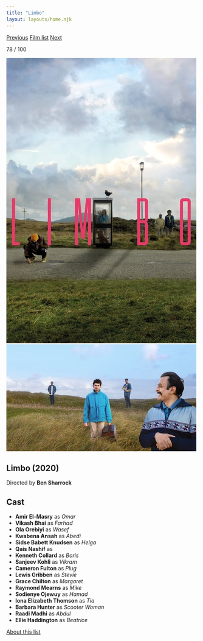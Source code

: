 ```yaml
---
title: "Limbo"
layout: layouts/home.njk
---
```


<nav class="films">
  <a class="prev" href="../eternal-beauty">Previous</a>
  <a href="../">Film list</a>
  <a class="next" href="../the-truffle-hunters">Next</a>
</nav>

<p>78 / 100</p>

<article class="film">
  <img class="poster" src="../films/posters/limbo.jpg" alt="">
  <img class="backdrop" src="../films/backdrops/limbo.jpg" alt="">

  <h1>Limbo (2020)</h1>

  <p class="director">
    Directed by <strong>Ben Sharrock</strong>
  </p>


  <h2>
    Cast
  </h2>
  <ul>
    <li><strong>Amir El-Masry</strong> as <em>Omar</em></li>
<li><strong>Vikash Bhai</strong> as <em>Farhad</em></li>
<li><strong>Ola Orebiyi</strong> as <em>Wasef</em></li>
<li><strong>Kwabena Ansah</strong> as <em>Abedi</em></li>
<li><strong>Sidse Babett Knudsen</strong> as <em>Helga</em></li>
<li><strong>Qais Nashif</strong> as <em></em></li>
<li><strong>Kenneth Collard</strong> as <em>Boris</em></li>
<li><strong>Sanjeev Kohli</strong> as <em>Vikram</em></li>
<li><strong>Cameron Fulton</strong> as <em>Plug</em></li>
<li><strong>Lewis Gribben</strong> as <em>Stevie</em></li>
<li><strong>Grace Chilton</strong> as <em>Margaret</em></li>
<li><strong>Raymond Mearns</strong> as <em>Mike</em></li>
<li><strong>Sodienye Ojewuy</strong> as <em>Hamad</em></li>
<li><strong>Iona Elizabeth Thomson</strong> as <em>Tia</em></li>
<li><strong>Barbara Hunter</strong> as <em>Scooter Woman</em></li>
<li><strong>Raadi Madhi</strong> as <em>Abdul</em></li>
<li><strong>Ellie Haddington</strong> as <em>Beatrice</em></li>
  </ul>
</article>
<footer>
  <a href="../about">About this list</a>
</footer>
